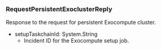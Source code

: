 ### RequestPersistentExoclusterReply
Response to the request for persistent Exocompute cluster.

- setupTaskchainId: System.String
  - Incident ID for the Exocompute setup job.
